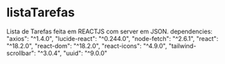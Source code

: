 # listaTarefas
Lista de Tarefas feita em REACTJS com server em JSON.
 dependencies:
    "axios": "^1.4.0",
    "lucide-react": "^0.244.0",
    "node-fetch": "^2.6.1",
    "react": "^18.2.0",
    "react-dom": "^18.2.0",
    "react-icons": "^4.9.0",
    "tailwind-scrollbar": "^3.0.4",
    "uuid": "^9.0.0"
